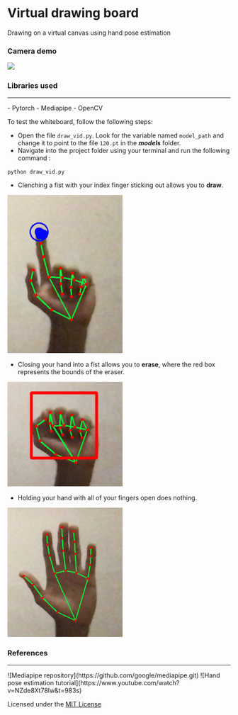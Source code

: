 # Virtual drawing board
Drawing on a virtual canvas using hand pose estimation

### Camera demo
![](imgs/demo.gif)

### Libraries used
<hr>
- Pytorch 
- Mediapipe 
- OpenCV

To test the whiteboard, follow the following steps:
- Open the file `draw_vid.py`. Look for the variable named `model_path` and change it to point to the file `120.pt` in the ***models*** folder.
- Navigate into the project folder using your terminal and run the following command :

```
python draw_vid.py
```
- Clenching a fist with your index finger sticking out allows you to **draw**.

<img src ="imgs/draw.png" width="260px" />

- Closing your hand into a fist allows you to **erase**, where the red box represents the bounds of the eraser.

<img src ="imgs/erase.png" width="260px" />

- Holding your hand with all of your fingers open does nothing.

<img src ="imgs/none.png" width="260px" />

### References
<hr>
![Mediapipe repository](https://github.com/google/mediapipe.git)
![Hand pose estimation tutorial](https://www.youtube.com/watch?v=NZde8Xt78Iw&t=983s)

Licensed under the [MIT License](LICENSE)
